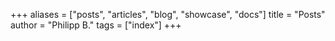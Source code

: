+++
aliases = ["posts", "articles", "blog", "showcase", "docs"]
title = "Posts"
author = "Philipp B."
tags = ["index"]
+++